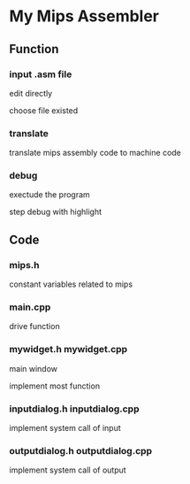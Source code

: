 # My Mips Assembler

## Function

### input .asm file

edit directly

choose file existed

### translate 

translate mips assembly code to machine code

### debug

exectude the program

step debug with highlight

## Code

### mips.h

constant variables related to mips

### main.cpp

drive function

### mywidget.h mywidget.cpp

main window 

implement most function

### inputdialog.h inputdialog.cpp

implement system call of input

### outputdialog.h outputdialog.cpp

implement system call of output
